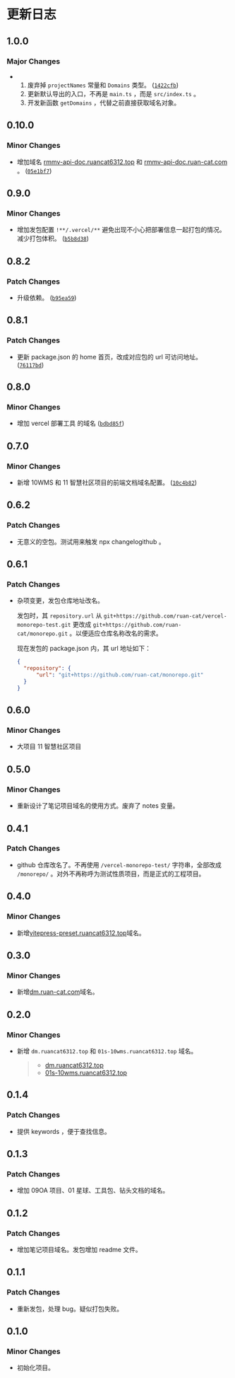 # 更新日志

## 1.0.0

### Major Changes

- 1. 废弃掉 `projectNames` 常量和 `Domains` 类型。 ([`1422cfb`](https://github.com/ruan-cat/monorepo/commit/1422cfb62558c89f86884e3deea67046976b52c9))
  2. 更新默认导出的入口，不再是 `main.ts` ，而是 `src/index.ts` 。
  3. 开发新函数 `getDomains` ，代替之前直接获取域名对象。

## 0.10.0

### Minor Changes

- 增加域名 [rmmv-api-doc.ruancat6312.top](https://rmmv-api-doc.ruancat6312.top) 和 [rmmv-api-doc.ruan-cat.com](https://rmmv-api-doc.ruan-cat.com) 。 ([`05e1bf7`](https://github.com/ruan-cat/monorepo/commit/05e1bf79029dd502df89900f07c9d8b24606b0e9))

## 0.9.0

### Minor Changes

- 增加发包配置 `!**/.vercel/**` 避免出现不小心把部署信息一起打包的情况。减少打包体积。 ([`b5b8d38`](https://github.com/ruan-cat/monorepo/commit/b5b8d3833553cdae070422233612a85066228e16))

## 0.8.2

### Patch Changes

- 升级依赖。 ([`b95ea59`](https://github.com/ruan-cat/monorepo/commit/b95ea59110185efedc162a91bde541cca53a81fe))

## 0.8.1

### Patch Changes

- 更新 package.json 的 home 首页，改成对应包的 url 可访问地址。 ([`76117bd`](https://github.com/ruan-cat/monorepo/commit/76117bd689a3e17948f834c1a0e60dd4a74c8ff3))

## 0.8.0

### Minor Changes

- 增加 vercel 部署工具 的域名 ([`bdbd85f`](https://github.com/ruan-cat/monorepo/commit/bdbd85fac28b602c31b09b9c9c62670637bf1cdb))

## 0.7.0

### Minor Changes

- 新增 10WMS 和 11 智慧社区项目的前端文档域名配置。 ([`10c4b82`](https://github.com/ruan-cat/monorepo/commit/10c4b8274d4d4b275dfd36832ea4abc1db9a338b))

## 0.6.2

### Patch Changes

- 无意义的空包。测试用来触发 npx changelogithub 。

## 0.6.1

### Patch Changes

- 杂项变更，发包仓库地址改名。

  发包时，其 `repository.url` 从 `git+https://github.com/ruan-cat/vercel-monorepo-test.git` 更改成 `git+https://github.com/ruan-cat/monorepo.git` 。以便适应仓库名称改名的需求。

  现在发包的 package.json 内，其 url 地址如下：

  ```json
  {
  	"repository": {
  		"url": "git+https://github.com/ruan-cat/monorepo.git"
  	}
  }
  ```

## 0.6.0

### Minor Changes

- 大项目 11 智慧社区项目

## 0.5.0

### Minor Changes

- 重新设计了笔记项目域名的使用方式。废弃了 notes 变量。

## 0.4.1

### Patch Changes

- github 仓库改名了。不再使用 `/vercel-monorepo-test/` 字符串，全部改成 `/monorepo/` 。对外不再称呼为测试性质项目，而是正式的工程项目。

## 0.4.0

### Minor Changes

- 新增[vitepress-preset.ruancat6312.top](https://vitepress-preset.ruancat6312.top)域名。

## 0.3.0

### Minor Changes

- 新增[dm.ruan-cat.com](https://dm.ruan-cat.com)域名。

## 0.2.0

### Minor Changes

- 新增 `dm.ruancat6312.top` 和 `01s-10wms.ruancat6312.top` 域名。
  > - [dm.ruancat6312.top](https://dm.ruancat6312.top)
  > - [01s-10wms.ruancat6312.top](https://01s-10wms.ruancat6312.top)

## 0.1.4

### Patch Changes

- 提供 keywords ，便于查找信息。

## 0.1.3

### Patch Changes

- 增加 09OA 项目、01 星球、工具包、钻头文档的域名。

## 0.1.2

### Patch Changes

- 增加笔记项目域名。发包增加 readme 文件。

## 0.1.1

### Patch Changes

- 重新发包，处理 bug。疑似打包失败。

## 0.1.0

### Minor Changes

- 初始化项目。
